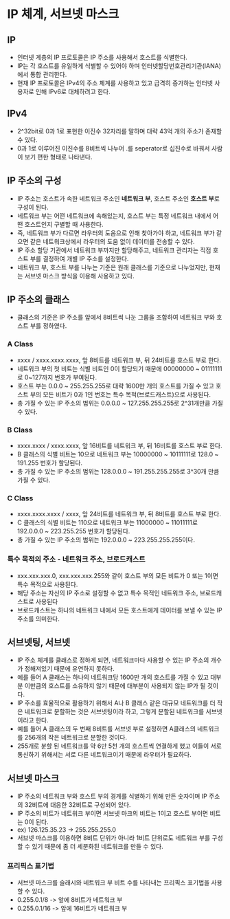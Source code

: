 # IP 체계, 서브넷 마스크

## IP

- 인터넷 계층의 IP 프로토콜은 IP 주소를 사용해서 호스트를 식별한다.
- IP는 각 호스트를 유일하게 식별할 수 있어야 하며 인터넷할당번호관리기관(IANA)에서 통합 관리한다.
- 현재 IP 프로토콜은 IPv4의 주소 체계를 사용하고 있고 급격히 증가하는 인터넷 사용자로 인해 IPv6로 대체하려고 한다.

## IPv4

- 2^32bit로 0과 1로 표현한 이진수 32자리를 말하며 대략 43억 개의 주소가 존재할 수 있다.
- 0과 1로 이루어진 이진수를 8비트씩 나누어 .를 seperator로 십진수로 바꿔서 사람이 보기 편한 형태로 나타낸다.

## IP 주소의 구성

- IP 주소는 호스트가 속한 네트워크 주소인 **네트워크 부**, 호스트 주소인 **호스트 부**로 구성이 된다.
- 네트워크 부는 어떤 네트워크에 속해있는지, 호스트 부는 특정 네트워크 내에서 어떤 호스트인지 구별할 때 사용한다.
- 즉, 네트워크 부가 다르면 라우터의 도움으로 인해 찾아가야 하고, 네트워크 부가 같으면 같은 네트워크상에서 라우터의 도움 없이 데이터를 전송할 수 있다.
- IP 주소 할당 기관에서 네트워크 부까지만 할당해주고, 네트워크 관리자는 직접 호스트 부를 결정하여 개별 IP 주소를 설정한다.
- 네트워크 부, 호스트 부를 나누는 기준은 원래 클래스를 기준으로 나누었지만, 현재는 서브넷 마스크 방식을 이용해 사용하고 있다.

## IP 주소의 클래스

- 클래스의 기준은 IP 주소를 앞에서 8비트씩 나눈 그룹을 조합하여 네트워크 부와 호스트 부를 정하였다.

### A Class

- xxxx / xxxx.xxxx.xxxx, 앞 8비트를 네트워크 부, 뒤 24비트를 호스트 부로 한다.
- 네트워크 부의 첫 비트는 식별 비트인 0이 할당되기 때문에 00000000 ~ 01111111로 0~127까지 번호가 부여된다.
- 호스트 부는 0.0.0 ~ 255.255.255로 대략 1600만 개의 호스트를 가질 수 있고 호스트 부의 모든 비트가 0과 1인 번호는 특수 목적(브로드캐스트)으로 사용된다.
- 총 가질 수 있는 IP 주소의 범위는 0.0.0.0 ~ 127.255.255.255로 2^31개만큼 가질 수 있다.

### B Class

- xxxx.xxxx / xxxx.xxxx, 앞 16비트를 네트워크 부, 뒤 16비트를 호스트 부로 한다.
- B 클래스의 식별 비트는 10으로 네트워크 부는 10000000 ~ 10111111로 128.0 ~ 191.255 번호가 할당된다.
- 총 가질 수 있는 IP 주소의 범위는 128.0.0.0 ~ 191.255.255.255로 3^30개 만큼 가질 수 있다.

### C Class

- xxxx.xxxx.xxxx / xxxx, 앞 24비트를 네트워크 부, 뒤 8비트를 호스트 부로 한다.
- C 클래스의 식별 비트는 110으로 네트워크 부는 11000000 ~ 11011111로 192.0.0.0 ~ 223.255.255 번호가 할당된다.
- 총 가질 수 있는 IP 주소의 범위는 192.0.0.0 ~ 223.255.255.255이다.

### 특수 목적의 주소 - 네트워크 주소, 브로드캐스트

- xxx.xxx.xxx.0, xxx.xxx.xxx.255와 같이 호스트 부의 모든 비트가 0 또는 1이면 특수 목적으로 사용된다.
- 해당 주소는 자신의 IP 주소로 설정할 수 없고 특수 목적인 네트워크 주소, 브로드캐스트로 사용된다
- 브로드캐스트는 하나의 네트워크 내에서 모든 호스트에게 데이터를 보낼 수 있는 IP 주소를 의미한다.

## 서브넷팅, 서브넷

- IP 주소 체계를 클래스로 정하게 되면, 네트워크마다 사용할 수 있는 IP 주소의 개수가 정해져있기 때문에 유연하지 못하다.
- 예를 들어 A 클래스는 하나의 네트워크당 1600만 개의 호스트를 가질 수 있고 대부분 이만큼의 호스트를 소유하지 않기 때문에 대부분이 사용되지 않는 IP가 될 것이다.
- IP 주소를 효율적으로 활용하기 위해서 A나 B 클래스 같은 대규모 네트워크를 더 작은 네트워크로 분할하는 것은 서브넷팅이라 하고, 그렇게 분할된 네트워크를 서브넷이라고 한다.
- 예를 들어 A 클래스의 두 번째 8비트를 서브넷 부로 설정하면 A클래스의 네트워크를 256개의 작은 네트워크로 분할한 것이다.
- 255개로 분할 된 네트워크를 약 6만 5천 개의 호스트씩 연결하게 했고 이들이 서로 통신하기 위해서는 서로 다른 네트워크이기 때문에 라우터가 필요하다.

## 서브넷 마스크

- IP 주소의 네트워크 부와 호스트 부의 경계를 식별하기 위해 만든 숫자이며 IP 주소의 32비트에 대응한 32비트로 구성되어 있다.
- IP 주소의 비트가 네트워크 부이면 서브넷 마크의 비트는 1이고 호스트 부이면 비트는 0이 된다.
- ex) 126.125.35.23 -> 255.255.255.0
- 서브넷 마스크를 이용하면 8비트 단위가 아니라 1비트 단위로도 네트워크 부를 구성할 수 있기 때문에 좀 더 세분화된 네트워크를 만들 수 있다.

### 프리픽스 표기법

- 서브넷 마스크를 슬래시와 네트워크 부 비트 수를 나타내는 프리픽스 표기법을 사용할 수 있다.
- 0.255.0.1/8 -> 앞에 8비트가 네트워크 부
- 0.255.0.1/16 -> 앞에 16비트가 네트워크 부